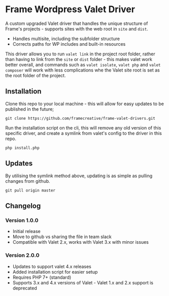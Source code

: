 # Frame Wordpress Valet Driver #
A custom upgraded Valet driver that handles the unique structure of Frame's projects - supports sites with the web root in `site` and `dist`.

- Handles multisite, including the subfolder structure
- Corrects paths for WP includes and built-in resources

This driver allows you to run `valet link` in the project root folder, rather than having to link from the `site` or `dist` folder - this makes valet work better overall, and commands such as `valet isolate`, `valet php` and `valet composer` will work with less complications whe the Valet site root is set as the root folder of the project.

## Installation ##

Clone this repo to your local machine - this will allow for easy updates to be published in the future;

```shell
git clone https://github.com/framecreative/frame-valet-drivers.git
```

Run the installation script on the cli, this will remove any old version of this specific driver, and create a symlink from valet's config to the driver in this repo.

```shell
php install.php
```

## Updates ##

By utilising the symlink method above, updating is as simple as pulling changes from github.

```shell
git pull origin master
```

## Changelog ##

### Version 1.0.0 ###
- Initial release
- Move to github vs sharing the file in team slack
- Compatible with Valet 2.x, works with Valet 3.x with minor issues

### Version 2.0.0 ###
- Updates to support valet 4.x releases
- Added installation script for easier setup
- Requires PHP 7+ (standard)
- Supports 3.x and 4.x versions of Valet - Valet 1.x and 2.x support is deprecated

